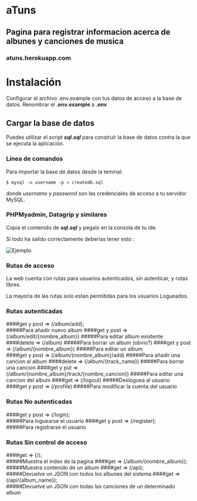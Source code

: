 # aTuns

## Pagina para registrar informacion acerca de albunes y canciones de musica

### atuns.herokuapp.com 

# Instalación

Configurar el archivo .env.example con tus datos de acceso a la base de datos.
Renombrar el **.env.example** a **.env**
## Cargar la base de datos

Puedes utilizar el script **_sql.sql_** para construir la base de datos contra la que se ejecuta la aplicación.

### Línea de comandos
Para importar la base de datos desde la teminal:

```
$ mysql -u username -p < createdb.sql
```

donde _username_ y _password_ son las credenciales de acceso a tu servidor MySQL.

### PHPMyadmin, Datagrip y similares

Copia el contenido de **_sql.sql_**  y pegalo en la consola de tu ide. 


Si todo ha salido correctamente deberias tener esto :


![Ejemplo](https://i.imgur.com/u0r9x7s.png)

### Rutas de acceso

La web cuenta con rutas para usuarios autenticados, sin autenticar, y rutas libres.

La mayoria de las rutas solo estan permitidas para los usuarios Logueados.
### Rutas autenticadas

####get y post => (/album/add);  
#####Para añadir nuevo album
####get y post => (/album/edit/{nombre_album}) 
#####Para editar album existente
####delete      => (/album)
#####Para borrar un album (obvio?)
####get y post => (/album/{nombre_album}) 
#####Para editar un album  
####get y post => (/album/{nombre_album}/add) 
#####Para añadir una cancion al album
####delete      => (/album/{track_name})
#####Para borrar una cancion
####get y put => (/album/{nombre_album}/track/{nombre_cancion}) 
#####Para editar una cancion del album
####get      => (/logout) 
#####Desloguea al usuario
####get y post      => (/profile) 
#####Para modificar la cuenta del usuario 
   
### Rutas  No autenticadas
####get y post => (/login);  
#####Para loguearse el usuario
####get y post => (/register);  
#####Para registrarse el usuario 

   
### Rutas  Sin control de acceso
####get   => (/);  
#####Muestra el index de la pagina
####get   => (/album/{nombre_album});  
#####Muestra contenido de un album
####get   => (/api);  
#####Devuelve un JSON con todos los albunes del sistema
####get   => (/api/{album_name});  
#####Devuelve un JSON con todas las canciones de un determinado album 